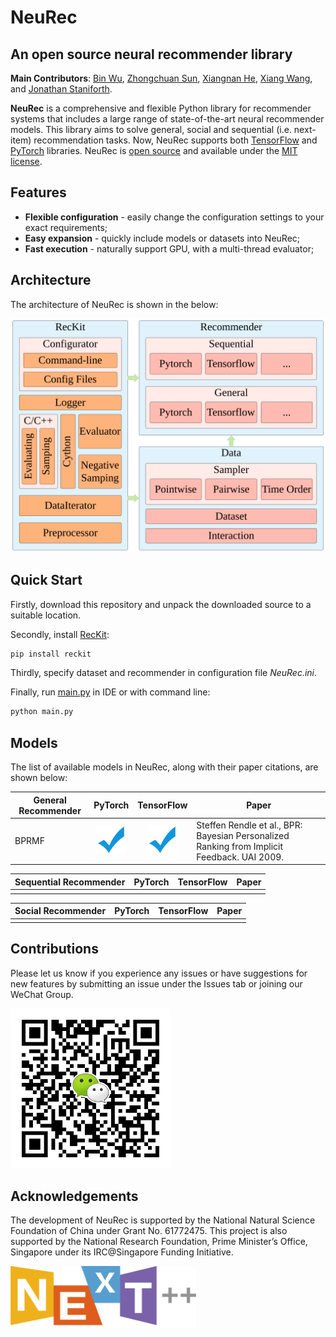 # NeuRec

## An open source neural recommender library

**Main Contributors**: [Bin Wu](https://github.com/wubinzzu), [Zhongchuan Sun](https://github.com/ZhongchuanSun), [Xiangnan He](http://staff.ustc.edu.cn/~hexn/), [Xiang Wang](https://xiangwang1223.github.io), and [Jonathan Staniforth](https://github.com/jonathanstaniforth).

**NeuRec** is a comprehensive and flexible Python library for recommender systems that includes a large range of state-of-the-art neural recommender models.
This library aims to solve general, social and sequential (i.e. next-item) recommendation tasks.
Now, NeuRec supports both [TensorFlow](https://www.tensorflow.org/) and [PyTorch](https://pytorch.org/) libraries.
NeuRec is [open source](https://opensource.org) and available under the [MIT license](https://opensource.org/licenses/MIT).

## Features

- **Flexible configuration** - easily change the configuration settings to your exact requirements;
- **Easy expansion** - quickly include models or datasets into NeuRec;
- **Fast execution** - naturally support GPU, with a multi-thread evaluator;

## Architecture

The architecture of NeuRec is shown in the below:

![Architecture](./doc/img/architecture.svg)

## Quick Start

Firstly, download this repository and unpack the downloaded source to a suitable location.

Secondly, install [RecKit](https://github.com/ZhongchuanSun/reckit):

```bash
pip install reckit
```

Thirdly, specify dataset and recommender in configuration file *NeuRec.ini*.

Finally, run [main.py](./main.py) in IDE or with command line:

```bash
python main.py
```

## Models

[check_mark]:./doc/img/check_mark.svg

The list of available models in NeuRec, along with their paper citations, are shown below:

| General Recommender | PyTorch | TensorFlow | Paper                                                                   |
|---|:-:|:-:|---|
| BPRMF     |   ![√][check_mark]   | ![√][check_mark]  | Steffen Rendle et al., BPR: Bayesian Personalized Ranking from Implicit Feedback. UAI 2009.    |

| Sequential Recommender | PyTorch | TensorFlow | Paper                                                                   |
|---|:-:|:-:|---|
|      |     |      |      |

| Social Recommender | PyTorch | TensorFlow | Paper                                                                   |
|---|:-:|:-:|---|
|      |     |      |      |

## Contributions

Please let us know if you experience any issues or have suggestions for new features by submitting an issue under the Issues tab or joining our WeChat Group.

![WeChat](./doc/img/WeChat_QR_Code_256.jpg)

## Acknowledgements

The development of NeuRec is supported by the National Natural Science
Foundation of China under Grant No. 61772475. This project is also supported by the National Research Foundation, Prime Minister’s Office, Singapore under its IRC@Singapore Funding Initiative.

<img src="./doc/img/next.png" width = "297" height = "100" alt="NEXT++" align=center />
